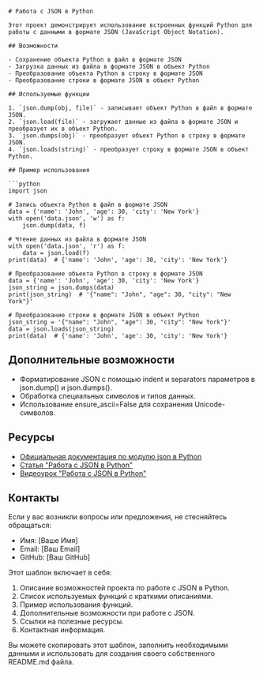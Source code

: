 ````
# Работа с JSON в Python

Этот проект демонстрирует использование встроенных функций Python для работы с данными в формате JSON (JavaScript Object Notation).

## Возможности

- Сохранение объекта Python в файл в формате JSON
- Загрузка данных из файла в формате JSON в объект Python
- Преобразование объекта Python в строку в формате JSON
- Преобразование строки в формате JSON в объект Python

## Используемые функции

1. `json.dump(obj, file)` - записывает объект Python в файл в формате JSON.
2. `json.load(file)` - загружает данные из файла в формате JSON и преобразует их в объект Python.
3. `json.dumps(obj)` - преобразует объект Python в строку в формате JSON.
4. `json.loads(string)` - преобразует строку в формате JSON в объект Python.

## Пример использования

```python
import json

# Запись объекта Python в файл в формате JSON
data = {'name': 'John', 'age': 30, 'city': 'New York'}
with open('data.json', 'w') as f:
    json.dump(data, f)

# Чтение данных из файла в формате JSON
with open('data.json', 'r') as f:
    data = json.load(f)
print(data)  # {'name': 'John', 'age': 30, 'city': 'New York'}

# Преобразование объекта Python в строку в формате JSON
data = {'name': 'John', 'age': 30, 'city': 'New York'}
json_string = json.dumps(data)
print(json_string)  # '{"name": "John", "age": 30, "city": "New York"}'

# Преобразование строки в формате JSON в объект Python
json_string = '{"name": "John", "age": 30, "city": "New York"}'
data = json.loads(json_string)
print(data)  # {'name': 'John', 'age': 30, 'city': 'New York'}
````
## Дополнительные возможности

- Форматирование JSON с помощью indent и separators параметров в json.dump() и json.dumps().
- Обработка специальных символов и типов данных.
- Использование ensure_ascii=False для сохранения Unicode-символов.

## Ресурсы

- [Официальная документация по модулю json в Python](https://docs.python.org/3/library/json.html)
- [Статья "Работа с JSON в Python"](https://pythonru.com/osnovy/rabota-s-json-v-python)
- [Видеоурок "Работа с JSON в Python"](https://www.youtube.com/watch?v=kXYiU_JMYgU)

## Контакты

Если у вас возникли вопросы или предложения, не стесняйтесь обращаться:

- Имя: [Ваше Имя]
- Email: [Ваш Email]
- GitHub: [Ваш GitHub]


Этот шаблон включает в себя:

1. Описание возможностей проекта по работе с JSON в Python.
2. Список используемых функций с краткими описаниями.
3. Пример использования функций.
4. Дополнительные возможности при работе с JSON.
5. Ссылки на полезные ресурсы.
6. Контактная информация.

Вы можете скопировать этот шаблон, заполнить необходимыми данными и использовать для создания своего собственного README.md файла.